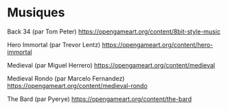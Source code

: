
# Musiques

Back 34 (par Tom Peter) 
https://opengameart.org/content/8bit-style-music

Hero Immortal (par Trevor Lentz)
https://opengameart.org/content/hero-immortal

Medieval (par Miguel Herrero)
https://opengameart.org/content/medieval

Medieval Rondo (par Marcelo Fernandez)
https://opengameart.org/content/medieval-rondo

The Bard (par Pyerye)
https://opengameart.org/content/the-bard